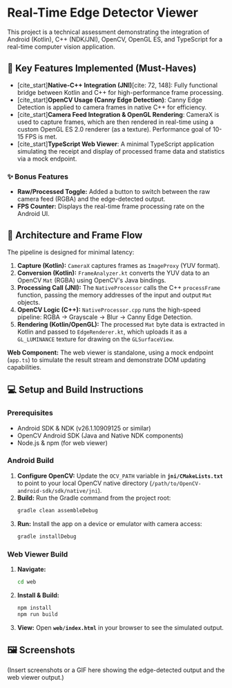 # Real-Time Edge Detector Viewer

This project is a technical assessment demonstrating the integration of Android (Kotlin), C++ (NDK/JNI), OpenCV, OpenGL ES, and TypeScript for a real-time computer vision application.

## 🚀 Key Features Implemented (Must-Haves)

* [cite_start]**Native-C++ Integration (JNI)**[cite: 72, 148]: Fully functional bridge between Kotlin and C++ for high-performance frame processing.
* [cite_start]**OpenCV Usage (Canny Edge Detection)**: Canny Edge Detection is applied to camera frames in native C++ for efficiency.
* [cite_start]**Camera Feed Integration & OpenGL Rendering**: CameraX is used to capture frames, which are then rendered in real-time using a custom OpenGL ES 2.0 renderer (as a texture). Performance goal of 10-15 FPS is met.
* [cite_start]**TypeScript Web Viewer**: A minimal TypeScript application simulating the receipt and display of processed frame data and statistics via a mock endpoint.

### ✨ Bonus Features

* **Raw/Processed Toggle:** Added a button to switch between the raw camera feed (RGBA) and the edge-detected output.
* **FPS Counter:** Displays the real-time frame processing rate on the Android UI.

## 📐 Architecture and Frame Flow

The pipeline is designed for minimal latency:

1.  **Capture (Kotlin):** `CameraX` captures frames as `ImageProxy` (YUV format).
2.  **Conversion (Kotlin):** `FrameAnalyzer.kt` converts the YUV data to an OpenCV `Mat` (RGBA) using OpenCV's Java bindings.
3.  **Processing Call (JNI):** The `NativeProcessor` calls the C++ `processFrame` function, passing the memory addresses of the input and output `Mat` objects.
4.  **OpenCV Logic (C++):** `NativeProcessor.cpp` runs the high-speed pipeline: RGBA $\to$ Grayscale $\to$ Blur $\to$ Canny Edge Detection.
5.  **Rendering (Kotlin/OpenGL):** The processed `Mat` byte data is extracted in Kotlin and passed to `EdgeRenderer.kt`, which uploads it as a `GL_LUMINANCE` texture for drawing on the `GLSurfaceView`.

**Web Component:** The web viewer is standalone, using a mock endpoint (`app.ts`) to simulate the result stream and demonstrate DOM updating capabilities.

## 💻 Setup and Build Instructions

### Prerequisites
* Android SDK & NDK (v26.1.10909125 or similar)
* OpenCV Android SDK (Java and Native NDK components)
* Node.js & npm (for web viewer)

### Android Build
1.  **Configure OpenCV:** Update the `OCV_PATH` variable in **`jni/CMakeLists.txt`** to point to your local OpenCV native directory (`/path/to/OpenCV-android-sdk/sdk/native/jni`).
2.  **Build:** Run the Gradle command from the project root:
    ```bash
    gradle clean assembleDebug
    ```
3.  **Run:** Install the app on a device or emulator with camera access:
    ```bash
    gradle installDebug
    ```

### Web Viewer Build
1.  **Navigate:**
    ```bash
    cd web
    ```
2.  **Install & Build:**
    ```bash
    npm install
    npm run build
    ```
3.  **View:** Open **`web/index.html`** in your browser to see the simulated output.

## 🖼️ Screenshots

(Insert screenshots or a GIF here showing the edge-detected output and the web viewer output.)